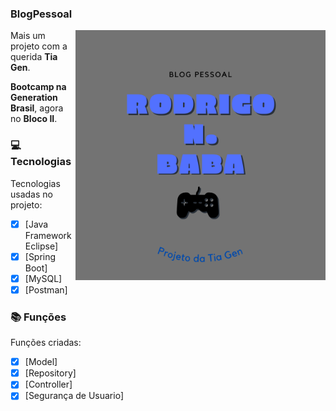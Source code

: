 ### BlogPessoal
<img src="https://github.com/RodrigoBaba/BlogPessoal/blob/develop/logotipo_blog_pessoal.png" min-width="400px" max-width="400px" width="400px" align="right" alt="Computador iuriCode">

<p align="left">Mais um projeto com a querida <strong>Tia Gen</strong>. 
<br>
</p>
<p align="left"><strong>Bootcamp na Generation Brasil</strong>, agora no <strong>Bloco II</strong>.
<br>
</p>

### 💻 Tecnologias

Tecnologias usadas no projeto:

- [x] [Java Framework Eclipse]
- [x] [Spring Boot] 
- [x] [MySQL]
- [X] [Postman] 

### 📚 Funções

Funções criadas:

- [x] [Model]
- [x] [Repository]
- [x] [Controller]
- [x] [Segurança de Usuario]
